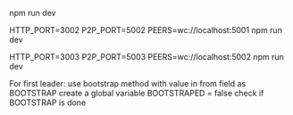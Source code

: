 npm run dev

HTTP_PORT=3002 P2P_PORT=5002 PEERS=wc://localhost:5001 npm run dev

HTTP_PORT=3003 P2P_PORT=5003 PEERS=wc://localhost:5002 npm run dev

For first leader:
use bootstrap method with value in from field as BOOTSTRAP
create a global variable BOOTSTRAPED = false
check if BOOTSTRAP is done
